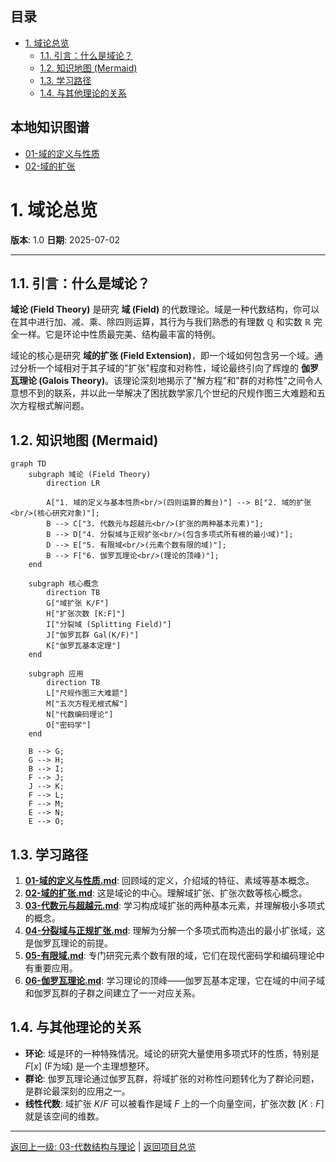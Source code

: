 <!-- 本地目录区块 -->
## 目录
- [1. 域论总览](#1-域论总览)
  - [1.1. 引言：什么是域论？](#11-引言什么是域论)
  - [1.2. 知识地图 (Mermaid)](#12-知识地图-mermaid)
  - [1.3. 学习路径](#13-学习路径)
  - [1.4. 与其他理论的关系](#14-与其他理论的关系)

<!-- 本地知识图谱区块 -->
## 本地知识图谱
- [01-域的定义与性质](./01-域的定义与性质.md)
- [02-域的扩张](./02-域的扩张.md)

# 1. 域论总览

**版本**: 1.0
**日期**: 2025-07-02

---

## 1.1. 引言：什么是域论？

**域论 (Field Theory)** 是研究 **域 (Field)** 的代数理论。域是一种代数结构，你可以在其中进行加、减、乘、除四则运算，其行为与我们熟悉的有理数 $\mathbb{Q}$ 和实数 $\mathbb{R}$ 完全一样。它是环论中性质最完美、结构最丰富的特例。

域论的核心是研究 **域的扩张 (Field Extension)**，即一个域如何包含另一个域。通过分析一个域相对于其子域的"扩张"程度和对称性，域论最终引向了辉煌的 **伽罗瓦理论 (Galois Theory)**。该理论深刻地揭示了"解方程"和"群的对称性"之间令人意想不到的联系，并以此一举解决了困扰数学家几个世纪的尺规作图三大难题和五次方程根式解问题。

## 1.2. 知识地图 (Mermaid)

```mermaid
graph TD
    subgraph 域论 (Field Theory)
        direction LR
        
        A["1. 域的定义与基本性质<br/>(四则运算的舞台)"] --> B["2. 域的扩张<br/>(核心研究对象)"];
        B --> C["3. 代数元与超越元<br/>(扩张的两种基本元素)"];
        B --> D["4. 分裂域与正规扩张<br/>(包含多项式所有根的最小域)"];
        D --> E["5. 有限域<br/>(元素个数有限的域)"];
        B --> F["6. 伽罗瓦理论<br/>(理论的顶峰)"];
    end

    subgraph 核心概念
        direction TB
        G["域扩张 K/F"]
        H["扩张次数 [K:F]"]
        I["分裂域 (Splitting Field)"]
        J["伽罗瓦群 Gal(K/F)"]
        K["伽罗瓦基本定理"]
    end

    subgraph 应用
        direction TB
        L["尺规作图三大难题"]
        M["五次方程无根式解"]
        N["代数编码理论"]
        O["密码学"]
    end

    B --> G;
    G --> H;
    B --> I;
    F --> J;
    J --> K;
    F --> L;
    F --> M;
    E --> N;
    E --> O;

```

## 1.3. 学习路径

1. **[01-域的定义与性质.md](./01-域的定义与性质.md)**: 回顾域的定义，介绍域的特征、素域等基本概念。
2. **[02-域的扩张.md](./02-域的扩张.md)**: 这是域论的中心。理解域扩张、扩张次数等核心概念。
3. **[03-代数元与超越元.md](./03-代数元与超越元.md)**: 学习构成域扩张的两种基本元素，并理解极小多项式的概念。
4. **[04-分裂域与正规扩张.md](./04-分裂域与正规扩张.md)**: 理解为分解一个多项式而构造出的最小扩张域，这是伽罗瓦理论的前提。
5. **[05-有限域.md](./05-有限域.md)**: 专门研究元素个数有限的域，它们在现代密码学和编码理论中有重要应用。
6. **[06-伽罗瓦理论.md](./06-伽罗瓦理论.md)**: 学习理论的顶峰——伽罗瓦基本定理，它在域的中间子域和伽罗瓦群的子群之间建立了一一对应关系。

## 1.4. 与其他理论的关系

* **环论**: 域是环的一种特殊情况。域论的研究大量使用多项式环的性质，特别是 $F[x]$ (F为域) 是一个主理想整环。
* **群论**: 伽罗瓦理论通过伽罗瓦群，将域扩张的对称性问题转化为了群论问题，是群论最深刻的应用之一。
* **线性代数**: 域扩张 $K/F$ 可以被看作是域 $F$ 上的一个向量空间，扩张次数 $[K:F]$ 就是该空间的维数。

---
[返回上一级: 03-代数结构与理论](../00-代数结构与理论总览.md) | [返回项目总览](../../09-项目总览/00-项目总览.md)
